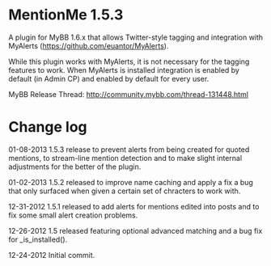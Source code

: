 MentionMe 1.5.3
=============

A plugin for MyBB 1.6.x that allows Twitter-style tagging and integration with MyAlerts (https://github.com/euantor/MyAlerts).

While this plugin works with MyAlerts, it is not necessary for the tagging features to work. When MyAlerts is installed integration is enabled by default (in Admin CP) and enabled by default for every user.

MyBB Release Thread: http://community.mybb.com/thread-131448.html

Change log
=========
01-08-2013 1.5.3 release to prevent alerts from being created for quoted mentions, to stream-line mention detection and to make slight internal adjustments for the better of the plugin.

01-02-2013 1.5.2 released to improve name caching and apply a fix a bug that only surfaced when given a certain set of chracters to work with.

12-31-2012 1.5.1 released to add alerts for mentions edited into posts and to fix some small alert creation problems.

12-26-2012 1.5 released featuring optional advanced matching and a bug fix for _is_installed().

12-24-2012 Initial commit.

